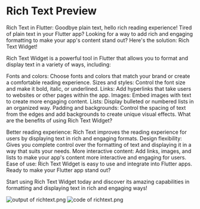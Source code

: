 # Rich Text Preview
Rich Text in Flutter: Goodbye plain text, hello rich reading experience!
Tired of plain text in your Flutter app? Looking for a way to add rich and engaging formatting to make your app's content stand out? Here's the solution: Rich Text Widget!

Rich Text Widget is a powerful tool in Flutter that allows you to format and display text in a variety of ways, including:

Fonts and colors: Choose fonts and colors that match your brand or create a comfortable reading experience.
Sizes and styles: Control the font size and make it bold, italic, or underlined.
Links: Add hyperlinks that take users to websites or other pages within the app.
Images: Embed images with text to create more engaging content.
Lists: Display bulleted or numbered lists in an organized way.
Padding and backgrounds: Control the spacing of text from the edges and add backgrounds to create unique visual effects.
What are the benefits of using Rich Text Widget?

Better reading experience: Rich Text improves the reading experience for users by displaying text in rich and engaging formats.
Design flexibility: Gives you complete control over the formatting of text and displaying it in a way that suits your needs.
More interactive content: Add links, images, and lists to make your app's content more interactive and engaging for users.
Ease of use: Rich Text Widget is easy to use and integrate into Flutter apps.
Ready to make your Flutter app stand out?

Start using Rich Text Widget today and discover its amazing capabilities in formatting and displaying text in rich and engaging ways!

![output of richtext.png](..%2F..%2FDownloads%2Foutput%20of%20richtext.png)
![code of richtext.png](..%2F..%2FDownloads%2Fcode%20of%20richtext.png)